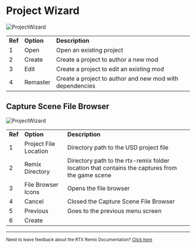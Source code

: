 # Project Wizard

![ProjectWizard](../data/images/rtxremix_067.PNG)

<table>
  <tr>
   <td><strong>Ref</strong>
   </td>
   <td><strong>Option</strong>
   </td>
   <td><strong>Description</strong>
   </td>
  </tr>
  <tr>
   <td>1
   </td>
   <td>Open
   </td>
   <td>Open an existing project
   </td>
  </tr>
  <tr>
   <td>2
   </td>
   <td>Create
   </td>
   <td>Create a project to author a new mod
   </td>
  </tr>
  <tr>
   <td>3
   </td>
   <td>Edit
   </td>
   <td>Create a project to edit an existing mod
   </td>
  </tr>
  <tr>
   <td>4
   </td>
   <td>Remaster
   </td>
   <td>Create a project to author and new mod with dependencies
   </td>
  </tr>
</table>



## Capture Scene File Browser


![ProjectWizard](../data/images/rtxremix_070.png)

<table>
  <tr>
   <td><strong>Ref</strong>
   </td>
   <td><strong>Option</strong>
   </td>
   <td><strong>Description</strong>
   </td>
  </tr>
  <tr>
   <td>1
   </td>
   <td>Project File Location
   </td>
   <td>Directory path to the USD project file
   </td>
  </tr>
  <tr>
   <td>2
   </td>
   <td>Remix Directory
   </td>
   <td>Directory path to the rtx-remix folder location that contains the captures from the game scene
   </td>
  </tr>
  <tr>
   <td>3
   </td>
   <td>File Browser Icons
   </td>
   <td>Opens the file browser
   </td>
  </tr>
  <tr>
   <td>4
   </td>
   <td>Cancel
   </td>
   <td>Closed the Capture Scene File Browser
   </td>
  </tr>
  <tr>
   <td>5
   </td>
   <td>Previous
   </td>
   <td>Goes to the previous menu screen
   </td>
  </tr>
  <tr>
   <td>6
   </td>
   <td>Create
   </td>
   <td><!--- Needs Description --->
   </td>
  </tr>
</table>


***
<sub> Need to leave feedback about the RTX Remix Documentation?  [Click here](https://github.com/NVIDIAGameWorks/rtx-remix/issues/new?assignees=nvdamien&labels=documentation%2Cfeedback%2Ctriage&projects=&template=documentation_feedback.yml&title=%5BDocumentation+feedback%5D%3A+) </sub>
